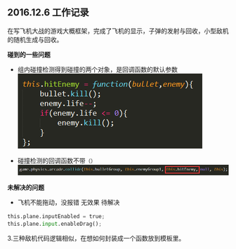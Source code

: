 ## 2016.12.6 工作记录
在写飞机大战的游戏大概框架，完成了飞机的显示，子弹的发射与回收，小型敌机的随机生成与回收。

**碰到的一些问题**
-  组内碰撞检测得到碰撞的两个对象，是回调函数的默认参数![Alt text](./1481035163236.png)

- 碰撞检测的回调函数不带`（）`![Alt text](./1481034931042.png)

**未解决的问题**
- 飞机不能拖动，没报错 无效果 待解决
``` python
this.plane.inputEnabled = true;
this.plane.input.enableDrag();
```
3.三种敌机代码逻辑相似，在想如何封装成一个函数放到模板里。